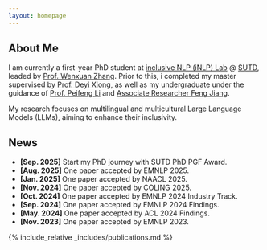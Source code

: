 ```yaml
---
layout: homepage
---
```


## About Me
I am currently a first-year PhD student at [inclusive NLP (iNLP) Lab](https://github.com/iNLP-Lab) @ [SUTD](https://www.sutd.edu.sg/istd/), leaded by [Prof. Wenxuan Zhang](https://isakzhang.github.io/). Prior to this, i completed my master supervised by [Prof. Deyi Xiong](https://dyxiong.github.io/), as well as my undergraduate under the guidance of [Prof. Peifeng Li](http://web.suda.edu.cn/pfli/list.htm) and [Associate Researcher Feng Jiang](https://fjiangai.github.io/).

My research focuses on multilingual and multicultural Large Language Models (LLMs), aiming to enhance their inclusivity.

## News
- **[Sep. 2025]** Start my PhD journey with SUTD PhD PGF Award.
- **[Aug. 2025]** One paper accepted by EMNLP 2025.
- **[Jan. 2025]** One paper accepted by NAACL 2025.
- **[Nov. 2024]** One paper accepted by COLING 2025.
- **[Oct. 2024]** One paper accepted by EMNLP 2024 Industry Track.
- **[Sep. 2024]** One paper accepted by EMNLP 2024 Findings.
- **[May. 2024]** One paper accepted by ACL 2024 Findings.
- **[Nov. 2023]** One paper accepted by EMNLP 2023.

{% include_relative _includes/publications.md %}

